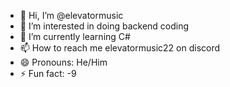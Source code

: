 - 👋 Hi, I’m @elevatormusic
- 👀 I’m interested in doing backend coding
- 🌱 I’m currently learning C#
- 📫 How to reach me elevatormusic22 on discord
- 😄 Pronouns: He/Him
- ⚡ Fun fact: -9
